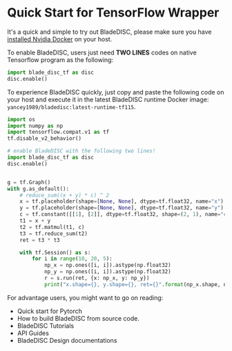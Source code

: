 # Quick Start for TensorFlow Wrapper

It's a quick and simple to try out BladeDISC, please make sure you
have [installed Nvidia Docker](https://docs.nvidia.com/datacenter/cloud-native/container-toolkit/install-guide.html)
on your host.

To enable BladeDISC, users just need **TWO LINES** codes on native Tensorflow program as the following:

``` python
import blade_disc_tf as disc
disc.enable()
```

To experience BladeDISC quickly, just copy and paste the following code on your host
and execute it in the latest BladeDISC runtime Docker image: `yancey1989/bladedisc:latest-runtime-tf115`.

``` python
import os
import numpy as np
import tensorflow.compat.v1 as tf
tf.disable_v2_behavior()

# enable BladeDISC with the following two lines!
import blade_disc_tf as disc
disc.enable()


g = tf.Graph()
with g.as_default():
    # reduce_sum((x + y) * c) ^ 2
    x = tf.placeholder(shape=[None, None], dtype=tf.float32, name="x")
    y = tf.placeholder(shape=[None, None], dtype=tf.float32, name="y")
    c = tf.constant([[1], [2]], dtype=tf.float32, shape=(2, 1), name="c")
    t1 = x + y
    t2 = tf.matmul(t1, c)
    t3 = tf.reduce_sum(t2)
    ret = t3 * t3

    with tf.Session() as s:
        for i in range(10, 20, 5):
            np_x = np.ones([i, i]).astype(np.float32)
            np_y = np.ones([i, i]).astype(np.float32)
            r = s.run(ret, {x: np_x, y: np_y})
            print("x.shape={}, y.shape={}, ret={}".format(np_x.shape, np_y.shape, r))
```

For advantage users, you might want to go on reading:

- Quick start for Pytorch
- How to build BladeDISC from source code.
- BladeDISC Tutorials
- API Guides
- BladeDISC Design documentations
